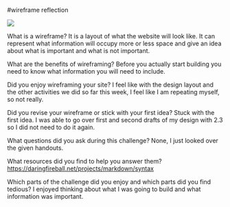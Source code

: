 #wireframe reflection

<img src="wireframe-blog-index.jpg">

What is a wireframe?
It is a layout of what the website will look like. It can represent what information will occupy more or less space and give an idea about what is important and what is not important.

What are the benefits of wireframing?
Before you actually start building you need to know what information you will need to include.

Did you enjoy wireframing your site?
I feel like with the design layout and the other activities we did so far this week, I feel like I am repeating myself, so not really.

Did you revise your wireframe or stick with your first idea?
Stuck with the first idea. I was able to go over first and second drafts of my design with 2.3 so I did not need to do it again.

What questions did you ask during this challenge?
None, I just looked over the given handouts.

What resources did you find to help you answer them?
https://daringfireball.net/projects/markdown/syntax

Which parts of the challenge did you enjoy and which parts did you find tedious?
I enjoyed thinking about what I was going to build and what information was important.

